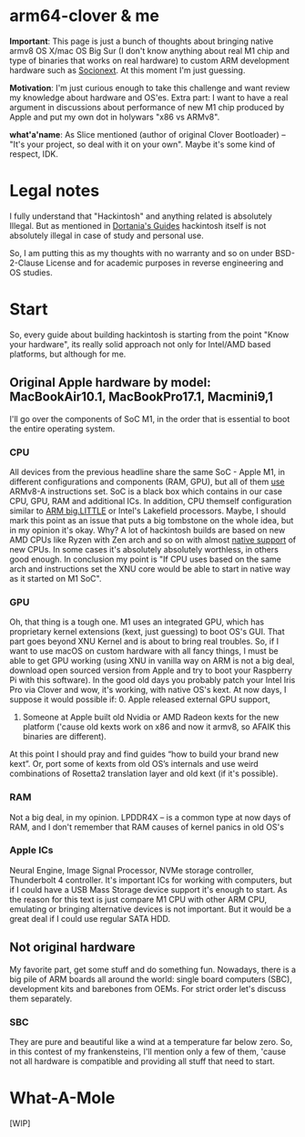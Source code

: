 # arm64-clover & me
__Important__: This page is just a bunch of thoughts about bringing native armv8 OS X/mac OS Big Sur (I don't know anything about real M1 chip and type of binaries that works on real hardware) to custom ARM development hardware such as [Socionext](https://www.96boards.org/product/developerbox/). At this moment I'm just guessing.

__Motivation__: I'm just curious enough to take this challenge and want review my knowledge about hardware and OS'es. Extra part: I want to have a real argument in discussions about performance of new M1 chip produced by Apple and put my own dot in holywars "x86 vs ARMv8".

__what'a'name__: As Slice mentioned (author of original Clover Bootloader) – "It's your project, so deal with it on your own". Maybe it's some kind of respect, IDK.

# Legal notes
I fully understand that "Hackintosh" and anything related is absolutely Illegal. But as mentioned in [Dortania's Guides](https://dortania.github.io/OpenCore-Install-Guide/why-oc.html#legality-of-hackintoshing) hackintosh itself is not absolutely illegal in case of study and personal use.

So, I am putting this as my thoughts with no warranty and so on under BSD-2-Clause License and for academic purposes in reverse engineering and OS studies.

# Start
So, every guide about building hackintosh is starting from the point "Know your hardware", its really solid approach not only for Intel/AMD based platforms, but although for me.

## Original Apple hardware by model: MacBookAir10.1, MacBookPro17.1, Macmini9,1
I'll go over the components of SoC M1, in the order that is essential to boot the entire operating system.

### CPU
All devices from the previous headline share the same SoC - Apple M1, in different configurations and components (RAM, GPU), but all of them [use](https://en.wikipedia.org/wiki/Apple_M1) ARMv8-A instructions set. SoC is a black box which contains in our case CPU, GPU, RAM and additional ICs. In addition, CPU themself configuration similar to [ARM big.LITTLE](https://en.wikipedia.org/wiki/ARM_big.LITTLE) or Intel's Lakefield processors. Maybe, I should mark this point as an issue that puts a big tombstone on the whole idea, but in my opinion it's okay. Why? A lot of hackintosh builds are based on new AMD CPUs like Ryzen with Zen arch and so on with almost [native support](https://github.com/AMD-OSX/AMD_Vanilla) of new CPUs. In some cases it's absolutely absolutely worthless, in others good enough. In conclusion my point is "If CPU uses based on the same arch and instructions set the XNU core would be able to start in native way as it started on M1 SoC".

### GPU
Oh, that thing is a tough one. M1 uses an integrated GPU, which has proprietary kernel extensions (kext, just guessing) to boot OS's GUI. That part goes beyond XNU Kernel and is about to bring real troubles. So, if I want to use macOS on custom hardware with all fancy things, I must be able to get GPU working (using XNU in vanilla way on ARM is not a big deal, download open sourced version from Apple and try to boot your Raspberry Pi with this software). In the good old days you probably patch your Intel Iris Pro via Clover and wow, it's working, with native OS's kext. At now days, I suppose it would possible if: 
0. Apple released external GPU support,
1. Someone at Apple built old Nvidia or AMD Radeon kexts for the new platform ('cause old kexts work on x86 and now it armv8, so AFAIK this binaries are different).

At this point I should pray and find guides “how to build your brand new kext”. Or, port some of kexts from old OS’s internals and use weird combinations of Rosetta2 translation layer and old kext (if it's possible).

### RAM
Not a big deal, in my opinion. LPDDR4X – is a common type at now days of RAM, and I don't remember that RAM causes of kernel panics in old OS's

### Apple ICs
Neural Engine, Image Signal Processor, NVMe storage controller, Thunderbolt 4 controller. It's important ICs for working with computers, but if I could have a USB Mass Storage device support it's enough to start. As the reason for this text is just compare M1 CPU with other ARM CPU, emulating or bringing alternative devices is not important. But it would be a great deal if I could use regular SATA HDD.

## Not original hardware
My favorite part, get some stuff and do something fun. Nowadays, there is a big pile of ARM boards all around the world: single board computers (SBC), development kits and barebones from OEMs. For strict order let's discuss them separately.

### SBC
They are pure and beautiful like a wind at a temperature far below zero. So, in this contest of my frankensteins, I'll mention only a few of them, 'cause not all hardware is compatible and providing all stuff that need to start.


# What-A-Mole
[WIP]
